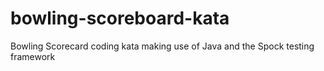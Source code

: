 # bowling-scoreboard-kata
Bowling Scorecard coding kata making use of Java and the Spock testing framework
